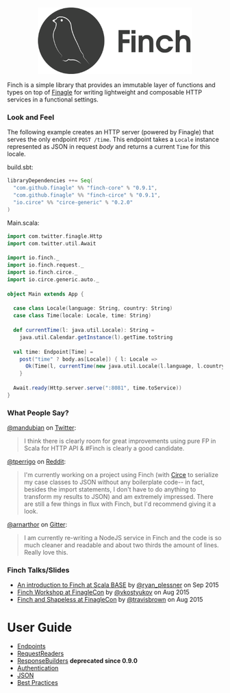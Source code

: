 <p align="center">
  <img src="https://raw.githubusercontent.com/finagle/finch/master/finch-logo.png" width="360px" />
</p>

Finch is a simple library that provides an immutable layer of functions and types on top of [Finagle][finagle] for
writing lightweight and composable HTTP services in a functional settings.

### Look and Feel

The following example creates an HTTP server (powered by Finagle) that serves the only endpoint `POST /time`. This
endpoint takes a `Locale` instance represented as JSON in request _body_ and returns a current `Time` for this locale.

build.sbt:

```scala
libraryDependencies ++= Seq(
  "com.github.finagle" %% "finch-core" % "0.9.1",
  "com.github.finagle" %% "finch-circe" % "0.9.1",
  "io.circe" %% "circe-generic" % "0.2.0"
)
```

Main.scala:

```scala
import com.twitter.finagle.Http
import com.twitter.util.Await

import io.finch._
import io.finch.request._
import io.finch.circe._
import io.circe.generic.auto._

object Main extends App {

  case class Locale(language: String, country: String)
  case class Time(locale: Locale, time: String)

  def currentTime(l: java.util.Locale): String =
    java.util.Calendar.getInstance(l).getTime.toString

  val time: Endpoint[Time] =
    post("time" ? body.as[Locale]) { l: Locale =>
      Ok(Time(l, currentTime(new java.util.Locale(l.language, l.country))))
    }

  Await.ready(Http.server.serve(":8081", time.toService))
}
```

### What People Say?

[@mandubian](https://twitter.com/mandubian) on [Twitter](https://twitter.com/mandubian/status/652136674353283072):

> I think there is clearly room for great improvements using pure FP in Scala for HTTP API & #Finch is clearly a
> good candidate.

[@tperrigo](https://www.reddit.com/user/tperrigo) on
[Reddit](https://www.reddit.com/r/scala/comments/3kaael/which_framework_to_use_for_development_of_a_rest/cv13vvg):

> I'm currently working on a project using Finch (with [Circe][circe] to serialize my case classes to JSON without any
> boilerplate code-- in fact, besides the import statements, I don't have to do anything to transform my results to
> JSON) and am extremely impressed. There are still a few things in flux with Finch, but I'd recommend giving it a look.

[@arnarthor](https://github.com/arnarthor) on [Gitter](https://gitter.im/finagle/finch?at=56159d7476d984a35875c13a):

> I am currently re-writing a NodeJS service in Finch and the code is so much cleaner and readable and about two thirds
> the amount of lines. Really love this.

### Finch Talks/Slides

* [An introduction to Finch at Scala BASE](https://rpless.github.io/finch-intro/) by
  [@ryan_plessner](https://twitter.com/ryan_plessner) on Sep 2015
* [Finch Workshop at FinagleCon](http://vkostyukov.ru/slides/finch-101/) by [@vkostyukov](https://twitter.com/vkostyukov)
  on Aug 2015
* [Finch and Shapeless at FinagleCon](https://meta.plasm.us/slides/finagle/finch-and-shapeless/) by
  [@travisbrown](https://twitter.com/travisbrown) on Aug 2015

# User Guide

* [Endpoints](endpoint.md)
* [RequestReaders](request.md)
* [ResponseBuilders](response.md) **deprecated since 0.9.0**
* [Authentication](auth.md)
* [JSON](json.md)
* [Best Practices](best-practices.md)

[finagle]: http://twitter.github.io/finagle/
[circe]: https://github.com/travisbrown/circe
